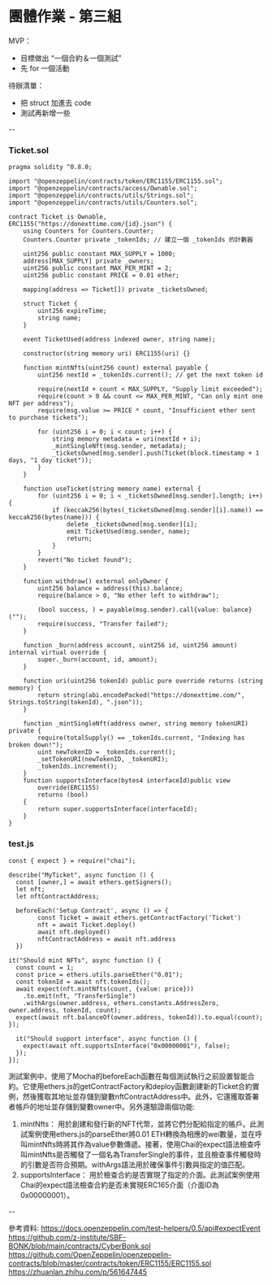 # 團體作業 - 第三組

MVP：
* 目標做出 “一個合約＆一個測試”
* 先 for 一個活動

待辦清單：
* 把 struct 加進去 code
* 測試再新增一些

--


### Ticket.sol
```
pragma solidity ^0.8.0;

import "@openzeppelin/contracts/token/ERC1155/ERC1155.sol";
import "@openzeppelin/contracts/access/Ownable.sol";
import "@openzeppelin/contracts/utils/Strings.sol";
import "@openzeppelin/contracts/utils/Counters.sol";

contract Ticket is Ownable, ERC1155("https://donexttime.com/{id}.json") {
    using Counters for Counters.Counter;
    Counters.Counter private _tokenIds; // 建立一個 _tokenIds 的計數器
    
    uint256 public constant MAX_SUPPLY = 1000;
    address[MAX_SUPPLY] private _owners;
    uint256 public constant MAX_PER_MINT = 2;
    uint256 public constant PRICE = 0.01 ether;
    
    mapping(address => Ticket[]) private _ticketsOwned;

    struct Ticket {
        uint256 expireTime;
        string name;
    }

    event TicketUsed(address indexed owner, string name);

    constructor(string memory uri) ERC1155(uri) {}

    function mintNfts(uint256 count) external payable {
        uint256 nextId = _tokenIds.current(); // get the next token id

        require(nextId + count < MAX_SUPPLY, "Supply limit exceeded");
        require(count > 0 && count <= MAX_PER_MINT, "Can only mint one NFT per address");
        require(msg.value >= PRICE * count, "Insufficient ether sent to purchase tickets");

        for (uint256 i = 0; i < count; i++) {
            string memory metadata = uri(nextId + i);
            _mintSingleNft(msg.sender, metadata);
            _ticketsOwned[msg.sender].push(Ticket(block.timestamp + 1 days, "1 day ticket"));
        }
    }

    function useTicket(string memory name) external {
        for (uint256 i = 0; i < _ticketsOwned[msg.sender].length; i++) {
            if (keccak256(bytes(_ticketsOwned[msg.sender][i].name)) == keccak256(bytes(name))) {
                delete _ticketsOwned[msg.sender][i];
                emit TicketUsed(msg.sender, name);
                return;
            }
        }
        revert("No ticket found");
    }

    function withdraw() external onlyOwner {
        uint256 balance = address(this).balance;
        require(balance > 0, "No ether left to withdraw");

        (bool success, ) = payable(msg.sender).call{value: balance}("");
        require(success, "Transfer failed");
    }

    function _burn(address account, uint256 id, uint256 amount) internal virtual override {
        super._burn(account, id, amount);
    }

    function uri(uint256 tokenId) public pure override returns (string memory) {
        return string(abi.encodePacked("https://donexttime.com/", Strings.toString(tokenId), ".json"));
    }

    function _mintSingleNft(address owner, string memory tokenURI) private {
        require(totalSupply() == _tokenIds.current, "Indexing has broken down!");
        uint newTokenID = _tokenIds.current(); 
        _setTokenURI(newTokenID, _tokenURI); 
        _tokenIds.increment(); 
    }
    function supportsInterface(bytes4 interfaceId)public view
        override(ERC1155)
        returns (bool)
    {
        return super.supportsInterface(interfaceId);
    }
}
```



### test.js

```
const { expect } = require("chai");

describe("MyTicket", async function () {
  const [owner,] = await ethers.getSigners();
  let nft;
  let nftContractAddress;
   
  beforeEach('Setup Contract', async () => {
        const Ticket = await ethers.getContractFactory('Ticket')
        nft = await Ticket.deploy()
        await nft.deployed()
        nftContractAddress = await nft.address
  })
    
it("Should mint NFTs", async function () {
  const count = 1;
  const price = ethers.utils.parseEther("0.01");
  const tokenId = await nft.tokenIds();
  await expect(nft.mintNfts(count, {value: price}))
    .to.emit(nft, "TransferSingle")
    .withArgs(owner.address, ethers.constants.AddressZero, owner.address, tokenId, count);
  expect(await nft.balanceOf(owner.address, tokenId)).to.equal(count);
});

  it("Should support interface", async function () {
    expect(await nft.supportsInterface("0x00000001"), false);
  });
});

```

測試案例中，使用了Mocha的beforeEach函數在每個測試執行之前設置智能合約。它使用ethers.js的getContractFactory和deploy函數創建新的Ticket合約實例，然後獲取其地址並存儲到變數nftContractAddress中。此外，它還獲取簽署者帳戶的地址並存儲到變數owner中。另外還驗證兩個功能:
1. mintNfts：
用於創建和發行新的NFT代幣，並將它們分配給指定的帳戶。此測試案例使用ethers.js的parseEther將0.01 ETH轉換為相應的wei數量，並在呼叫mintNfts時將其作為value參數傳遞。接著，使用Chai的expect語法檢查呼叫mintNfts是否觸發了一個名為TransferSingle的事件，並且檢查事件觸發時的引數是否符合預期。withArgs語法用於確保事件引數與指定的值匹配。
1. supportsInterface：
用於檢查合約是否實現了指定的介面。此測試案例使用Chai的expect語法檢查合約是否未實現ERC165介面（介面ID為0x00000001）。



--

參考資料:
https://docs.openzeppelin.com/test-helpers/0.5/api#expectEvent
https://github.com/z-institute/SBF-BONK/blob/main/contracts/CyberBonk.sol
https://github.com/OpenZeppelin/openzeppelin-contracts/blob/master/contracts/token/ERC1155/ERC1155.sol
https://zhuanlan.zhihu.com/p/561647445